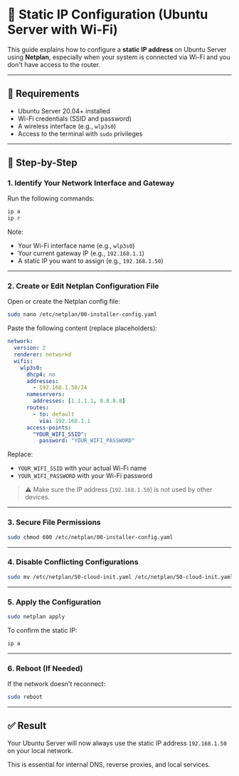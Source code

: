 # 📡 Static IP Configuration (Ubuntu Server with Wi-Fi)

This guide explains how to configure a **static IP address** on Ubuntu Server using **Netplan**, especially when your system is connected via Wi-Fi and you don't have access to the router.

---

## 🧾 Requirements

- Ubuntu Server 20.04+ installed
- Wi-Fi credentials (SSID and password)
- A wireless interface (e.g., `wlp3s0`)
- Access to the terminal with `sudo` privileges

---

## 🚶 Step-by-Step

### 1. Identify Your Network Interface and Gateway

Run the following commands:

```bash
ip a
ip r
```

Note:

- Your Wi-Fi interface name (e.g., `wlp3s0`)
- Your current gateway IP (e.g., `192.168.1.1`)
- A static IP you want to assign (e.g., `192.168.1.50`)

---

### 2. Create or Edit Netplan Configuration File

Open or create the Netplan config file:

```bash
sudo nano /etc/netplan/00-installer-config.yaml
```

Paste the following content (replace placeholders):

```yaml
network:
  version: 2
  renderer: networkd
  wifis:
    wlp3s0:
      dhcp4: no
      addresses:
        - 192.168.1.50/24
      nameservers:
        addresses: [1.1.1.1, 8.8.8.8]
      routes:
        - to: default
          via: 192.168.1.1
      access-points:
        "YOUR_WIFI_SSID":
          password: "YOUR_WIFI_PASSWORD"
```

Replace:

- `YOUR_WIFI_SSID` with your actual Wi-Fi name
- `YOUR_WIFI_PASSWORD` with your Wi-Fi password

> ⚠️ Make sure the IP address (`192.168.1.50`) is not used by other devices.

---

### 3. Secure File Permissions

```bash
sudo chmod 600 /etc/netplan/00-installer-config.yaml
```

---

### 4. Disable Conflicting Configurations

```bash
sudo mv /etc/netplan/50-cloud-init.yaml /etc/netplan/50-cloud-init.yaml.bak
```

---

### 5. Apply the Configuration

```bash
sudo netplan apply
```

To confirm the static IP:

```bash
ip a
```

---

### 6. Reboot (If Needed)

If the network doesn't reconnect:

```bash
sudo reboot
```

---

## ✅ Result

Your Ubuntu Server will now always use the static IP address `192.168.1.50` on your local network.

This is essential for internal DNS, reverse proxies, and local services.
